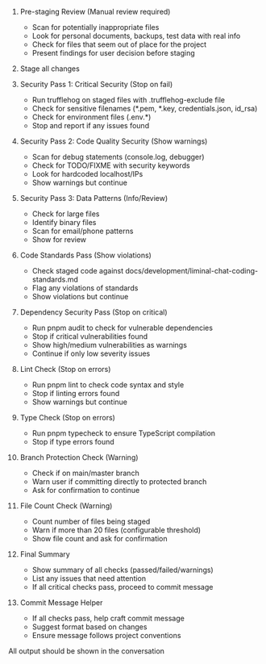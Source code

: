 1. Pre-staging Review (Manual review required)
   - Scan for potentially inappropriate files
   - Look for personal documents, backups, test data with real info
   - Check for files that seem out of place for the project
   - Present findings for user decision before staging

2. Stage all changes

3. Security Pass 1: Critical Security (Stop on fail)
   - Run trufflehog on staged files with .trufflehog-exclude file
   - Check for sensitive filenames (*.pem, *.key, credentials.json, id_rsa)
   - Check for environment files (.env.*)
   - Stop and report if any issues found

4. Security Pass 2: Code Quality Security (Show warnings)
   - Scan for debug statements (console.log, debugger)
   - Check for TODO/FIXME with security keywords
   - Look for hardcoded localhost/IPs
   - Show warnings but continue

5. Security Pass 3: Data Patterns (Info/Review)
   - Check for large files
   - Identify binary files
   - Scan for email/phone patterns
   - Show for review

6. Code Standards Pass (Show violations)
   - Check staged code against docs/development/liminal-chat-coding-standards.md
   - Flag any violations of standards
   - Show violations but continue

7. Dependency Security Pass (Stop on critical)
   - Run pnpm audit to check for vulnerable dependencies
   - Stop if critical vulnerabilities found
   - Show high/medium vulnerabilities as warnings
   - Continue if only low severity issues

8. Lint Check (Stop on errors)
   - Run pnpm lint to check code syntax and style
   - Stop if linting errors found
   - Show warnings but continue

9. Type Check (Stop on errors)
   - Run pnpm typecheck to ensure TypeScript compilation
   - Stop if type errors found

10. Branch Protection Check (Warning)
    - Check if on main/master branch
    - Warn user if committing directly to protected branch
    - Ask for confirmation to continue

11. File Count Check (Warning)
    - Count number of files being staged
    - Warn if more than 20 files (configurable threshold)
    - Show file count and ask for confirmation

12. Final Summary
    - Show summary of all checks (passed/failed/warnings)
    - List any issues that need attention
    - If all critical checks pass, proceed to commit message

13. Commit Message Helper
    - If all checks pass, help craft commit message
    - Suggest format based on changes
    - Ensure message follows project conventions

All output should be shown in the conversation